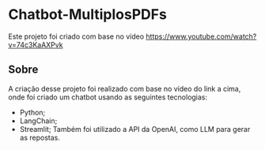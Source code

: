 # Chatbot-MultiplosPDFs
Este projeto foi criado com base no vídeo https://www.youtube.com/watch?v=74c3KaAXPvk
## Sobre
A criação desse projeto foi realizado com base no vídeo do link a cima, onde foi criado um chatbot usando as seguintes tecnologias:
- Python;
- LangChain;
- Streamlit;
Também foi utilizado a API da OpenAI, como LLM para gerar as repostas.

